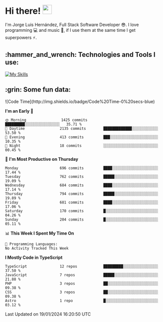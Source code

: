 <h1 align="left">
 <abc>
  <br>Hi there! <img src="https://user-images.githubusercontent.com/42378118/110234147-e3259600-7f4e-11eb-95be-0c4047144dea.gif" width="30"><br>
 </abc>
</h1>

I'm Jorge Luis Hernández, Full Stack Software Developer :sunglasses:. I love programming :computer: and music :musical_score:, if I use them at the same time I get superpowers :zap:. 


<h2 align="left">:hammer_and_wrench: Technologies and Tools I use:</h2>

[![My Skills](https://skillicons.dev/icons?i=js,ts,html,css,py,vue,react,next,nest,postgres,mysql)](https://skillicons.dev)

<h2 align="left">:grin: Some fun data:</h2>
<!--START_SECTION:waka-->
![Code Time](http://img.shields.io/badge/Code%20Time-0%20secs-blue)

**I'm an Early 🐤** 

```text
🌞 Morning                1425 commits        █████████░░░░░░░░░░░░░░░░   35.71 % 
🌆 Daytime                2135 commits        █████████████░░░░░░░░░░░░   53.50 % 
🌃 Evening                413 commits         ███░░░░░░░░░░░░░░░░░░░░░░   10.35 % 
🌙 Night                  18 commits          ░░░░░░░░░░░░░░░░░░░░░░░░░   00.45 % 
```
📅 **I'm Most Productive on Thursday** 

```text
Monday                   696 commits         ████░░░░░░░░░░░░░░░░░░░░░   17.44 % 
Tuesday                  762 commits         █████░░░░░░░░░░░░░░░░░░░░   19.09 % 
Wednesday                684 commits         ████░░░░░░░░░░░░░░░░░░░░░   17.14 % 
Thursday                 794 commits         █████░░░░░░░░░░░░░░░░░░░░   19.89 % 
Friday                   681 commits         ████░░░░░░░░░░░░░░░░░░░░░   17.06 % 
Saturday                 170 commits         █░░░░░░░░░░░░░░░░░░░░░░░░   04.26 % 
Sunday                   204 commits         █░░░░░░░░░░░░░░░░░░░░░░░░   05.11 % 
```


📊 **This Week I Spent My Time On** 

```text
💬 Programming Languages: 
No Activity Tracked This Week
```

**I Mostly Code in TypeScript** 

```text
TypeScript               12 repos            █████████░░░░░░░░░░░░░░░░   37.50 % 
JavaScript               7 repos             █████░░░░░░░░░░░░░░░░░░░░   21.88 % 
PHP                      3 repos             ██░░░░░░░░░░░░░░░░░░░░░░░   09.38 % 
CSS                      3 repos             ██░░░░░░░░░░░░░░░░░░░░░░░   09.38 % 
Astro                    1 repo              █░░░░░░░░░░░░░░░░░░░░░░░░   03.12 % 
```




 Last Updated on 19/01/2024 16:20:50 UTC
<!--END_SECTION:waka-->
